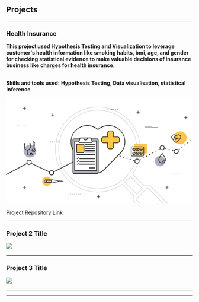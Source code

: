 
<h2>Projects</h2>

---

<h3>Health Insurance</h3>
<b>This project used Hypothesis Testing and Visualization to leverage customer's health information like smoking habits, bmi, age, and gender for checking statistical evidence to make valuable decisions of insurance business like charges for health insurance.</b>
<br><br>

<b>Skills and tools used:</b>
<b>Hypothesis Testing, Data visualisation, statistical Inference</b>
 
<img src="images/health_insurance.png?raw=true"/>

<a href="https://github.com/kapil3093/Health-Insurance">Project Repository Link</a>

---

<h3>Project 2 Title</h3>
<img src="images/dummy_thumbnail.jpg?raw=true"/>

---
<h3>Project 3 Title</h3>
<img src="images/dummy_thumbnail.jpg?raw=true"/>

---



---





